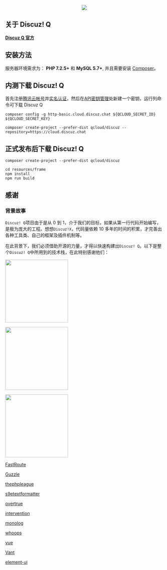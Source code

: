 <p align="center"><img src="https://www.discuz.net/static/image/common/logo.svg"></p>


## 关于 Discuz! Q

**[Discuz Q 官方](https://discuz.chat)**

## 安装方法

服务器环境需求为： **PHP 7.2.5+** 和 **MySQL 5.7+**, 并且需要安装 [Composer](https://getcomposer.org/)。

## 内测下载 Discuz! Q

首先注册[腾讯云帐号](https://cloud.tencent.com)并[实名认证](https://console.cloud.tencent.com/developer/auth)，然后在[API密钥管理](https://console.cloud.tencent.com/cam/capi)处新建一个密钥，运行列命令可下载 Discuz Q

```
composer config -g http-basic.cloud.discuz.chat ${QCLOUD_SECRET_ID} ${QCLOUD_SECRET_KEY}

composer create-project --prefer-dist qcloud/discuz --repository=https://cloud.discuz.chat
```

## 正式发布后下载 Discuz! Q

```
composer create-project --prefer-dist qcloud/discuz

cd resources/frame
npm install
npm run build
```

## 感谢

### 背景故事

`Discuz! Q`项目由于是从 0 到 1，介于我们的目标，如果从第一行代码开始编写，是极为庞大的工程。想想`Discuz!X`，代码量依赖 10 多年的时间的积累，才完善出各种工具类、自己的框架及插件机制等。

在此背景下，我们必须借助开源的力量，才得以快速构建出`Discuz! Q`。以下是整个`Discuz! Q`中所用到的技术栈，在此特别感谢他们：

<p><a href="https://laravel.com/"><img src="https://res.cloudinary.com/dtfbvvkyp/image/upload/v1566331377/laravel-logolockup-cmyk-red.svg" width="200"></a></p>
<p><a href="https://symfony.com/"><img src="https://symfony.com/images/logos/header-logo.svg" width="200"></a></p>
<p><a href="https://getlaminas.org/"><img src="https://getlaminas.org/images/logo/laminas-foundation-rgb.svg" width="200"></a></p>

[FastRoute](https://github.com/nikic/FastRoute)

[Guzzle](http://guzzlephp.org/)

[thephpleague](https://thephpleague.com/) 

[s9etextformatter](https://s9etextformatter.readthedocs.io/)

[overtrue](https://overtrue.me/)

[intervention](http://image.intervention.io/)

[monolog](https://github.com/Seldaek/monolog)

[whoops](https://github.com/filp/whoops)

[vue](https://vuejs.org/)

[Vant](https://youzan.github.io/vant/#/zh-CN/)

[element-ui](https://element.eleme.cn/#/zh-CN)
